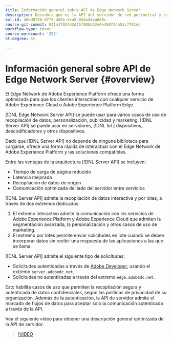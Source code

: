 ```yaml
---
title: Información general sobre API de Edge Network Server
description: Descubra qué es la API del servidor de red perimetral y cómo puede utilizarla.
exl-id: 46bd8798-d7f9-405b-9ca8-856ad4aa688c
source-git-commit: 041a1782442df5f08bb52e4e450734a51c7781ea
workflow-type: tm+mt
source-wordcount: '252'
ht-degree: 5%

---
```


# Información general sobre API de Edge Network Server {#overview}

El Edge Network de Adobe Experience Platform ofrece una forma optimizada para que los clientes interactúen con cualquier servicio de Adobe Experience Cloud o Adobe Experience Platform Edge.

[!DNL Edge Network Server API] se puede usar para varios casos de uso de recopilación de datos, personalización, publicidad y marketing. [!DNL Server API] se puede usar en servidores, [!DNL IoT] dispositivos, descodificadores y otros dispositivos.

Dado que [!DNL Server API] no depende de ninguna biblioteca para cargarse, ofrece una forma rápida de interactuar con el Edge Network de Adobe Experience Platform y las soluciones compatibles.

Entre las ventajas de la arquitectura [!DNL Server API] se incluyen:

* Tiempo de carga de página reducido
* Latencia mejorada
* Recopilación de datos de origen
* Comunicación optimizada del lado del servidor entre servicios

[!DNL Server API] admite la recopilación de datos interactiva y por lotes, a través de dos extremos dedicados:

1. El extremo interactivo admite la comunicación con los servicios de Adobe Experience Platform y Adobe Experience Cloud que admiten la segmentación avanzada, la personalización y otros casos de uso de marketing.
2. El extremo por lotes permite enviar solicitudes en lote cuando se deben incorporar datos sin recibir una respuesta de las aplicaciones a las que se llama.

[!DNL Server API] admite el siguiente tipo de solicitudes:

* Solicitudes autenticadas a través de [Adobe Developer](https://developer.adobe.com/), usando el extremo `server.adobedc.net`.
* Solicitudes no autenticadas a través del extremo `edge.adobedc.net`.

Esto habilita casos de uso que permiten la recopilación segura y autenticada de datos confidenciales, según las políticas de privacidad de su organización. Además de la autenticación, la API de servidor admite el marcado de flujos de datos para aceptar solo la comunicación autenticada a través de la API.

Vea el siguiente vídeo para obtener una descripción general optimizada de la API de servidor.

>[!VIDEO](https://video.tv.adobe.com/v/341448/)
